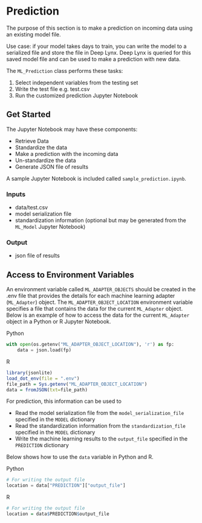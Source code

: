 # Prediction

The purpose of this section is to make a prediction on incoming data using an existing model file.

Use case: if your model takes days to train, you can write the model to a serialized file and store the file in Deep Lynx. Deep Lynx is queried for this saved model file and can be used to make a prediction with new data.

The `ML_Prediction` class performs these tasks:

1. Select independent variables from the testing set
2. Write the test file e.g. test.csv
3. Run the customized prediction Jupyter Notebook

## Get Started
The Jupyter Notebook may have these components:
* Retrieve Data
* Standardize the data
* Make a prediction with the incoming data
* Un-standardize the data
* Generate JSON file of results

A sample Jupyter Notebook is included called `sample_prediction.ipynb`.

### Inputs

* data/test.csv
* model serialization file
* standardization information (optional but may be generated from the `ML_Model` Jupyter Notebook)

### Output

* json file of results

## Access to Environment Variables

An environment variable called `ML_ADAPTER_OBJECTS` should be created in the .env file that provides the details for each machine learning adapter (`ML_Adapter`) object. The `ML_ADAPTER_OBJECT_LOCATION` environment variable specifies a file that contains the data for the current `ML_Adapter` object. Below is an example of how to access the data for the current `ML_Adapter` object in a Python or R Jupyter Notebook.

Python

```Python
with open(os.getenv("ML_ADAPTER_OBJECT_LOCATION"), 'r') as fp:
    data = json.load(fp)
```
R

```r
library(jsonlite)
load_dot_env(file = ".env")
file_path = Sys.getenv("ML_ADAPTER_OBJECT_LOCATION")
data = fromJSON(txt=file_path)
```

For prediction, this information can be used to

* Read the model serialization file from the `model_serialization_file` specified in the `MODEL` dictionary
* Read the standardization information from the `standardization_file` specified in the `MODEL` dictionary
* Write the machine learning results to the `output_file` specified in the `PREDICTION` dictionary

Below shows how to use the `data` variable in Python and R.

Python

```Python
# For writing the output file
location = data["PREDICTION"]["output_file"]
```
R

```r
# For writing the output file
location = data$PREDICTION$output_file
```
